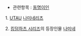   * 관련항목 : [동명이인](%EB%8F%99%EB%AA%85%EC%9D%B4%EC%9D%B8.md)  
  

1\. [UTAU](UTAU.md) [나미네리츠](%EB%82%98%EB%AF%B8%EB%84%A4%20%EB%A6%AC%EC%B8%A0.md)

2\. [킹덤하츠 시리즈](%ED%82%B9%EB%8D%A4%ED%95%98%EC%B8%A0%20%EC%8B%9C%EB%A6%AC%EC%A6%88.md)의 등장인물 [나미네](%EB%82%98%EB%AF%B8%EB%84%A4%28%ED%82%B9%EB%8D%A4%ED%95%98%EC%B8%A0%29.md)

